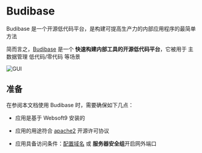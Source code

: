 # Budibase

Budibase 是一个开源低代码平台，是构建可提高生产力的内部应用程序的最简单方法

简而言之，[Budibase](https://budibase.com/) 是一个 **快速构建内部工具的开源低代码平台**，它被用于 主数据管理 低代码/零代码  等场景


![GUI](https://libs.websoft9.com/Websoft9/DocsPicture/zh/budibase/budibase-main-websoft9.png)


## 准备

在参阅本文档使用 Budibase 时，需要确保如下几点：

- 应用是基于 Websoft9 安装的

- 应用的用途符合 [apache2](https://opensource.org/licenses/Apache-2.0) 开源许可协议

- 应用具备访问条件：[配置域名](./guide/appsetdomain) 或 **服务器安全组**开启网外端口